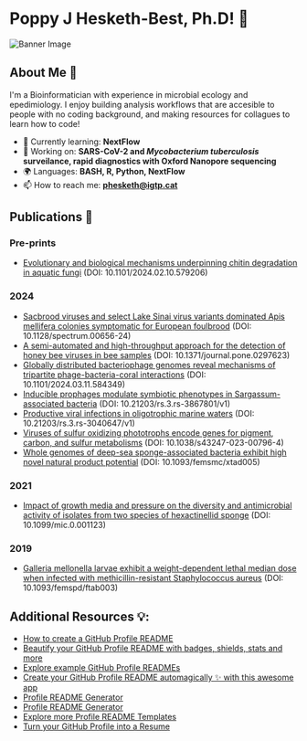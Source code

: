 # Poppy J Hesketh-Best, Ph.D! 👋

![Banner Image](your_banner_image_url_here)

## About Me 🚀

I'm a Bioinformatician with experience in microbial ecology and epedimiology. I enjoy building analysis workflows that are accesible to people with no coding background, and making resources for collagues to learn how to code!

- 🌱 Currently learning: **NextFlow**
- 🔭 Working on: **SARS-CoV-2 and *Mycobacterium tuberculosis* surveilance, rapid diagnostics with Oxford Nanopore sequencing**
- 🌍 Languages: **BASH, R, Python, NextFlow**
- 📫 How to reach me: **phesketh@igtp.cat**

## Publications 🧠

### Pre-prints
- [Evolutionary and biological mechanisms underpinning chitin degradation in aquatic fungi](https://doi.org/10.1101/2024.02.10.579206) (DOI: 10.1101/2024.02.10.579206)

### 2024
- [Sacbrood viruses and select Lake Sinai virus variants dominated Apis mellifera colonies symptomatic for European foulbrood](https://doi.org/10.1128/spectrum.00656-24) (DOI: 10.1128/spectrum.00656-24)
- [A semi-automated and high-throughput approach for the detection of honey bee viruses in bee samples](https://doi.org/10.1371/journal.pone.0297623) (DOI: 10.1371/journal.pone.0297623)
- [Globally distributed bacteriophage genomes reveal mechanisms of tripartite phage-bacteria-coral interactions](https://doi.org/10.1101/2024.03.11.584349) (DOI: 10.1101/2024.03.11.584349)
- [Inducible prophages modulate symbiotic phenotypes in Sargassum-associated bacteria](https://doi.org/10.21203/rs.3.rs-3867801/v1) (DOI: 10.21203/rs.3.rs-3867801/v1)
- [Productive viral infections in oligotrophic marine waters](https://doi.org/10.21203/rs.3.rs-3040647/v1) (DOI: 10.21203/rs.3.rs-3040647/v1)
- [Viruses of sulfur oxidizing phototrophs encode genes for pigment, carbon, and sulfur metabolisms](https://doi.org/10.1038/s43247-023-00796-4) (DOI: 10.1038/s43247-023-00796-4)
- [Whole genomes of deep-sea sponge-associated bacteria exhibit high novel natural product potential](https://doi.org/10.1093/femsmc/xtad005) (DOI: 10.1093/femsmc/xtad005)
### 2021
- [Impact of growth media and pressure on the diversity and antimicrobial activity of isolates from two species of hexactinellid sponge](https://doi.org/10.1099/mic.0.001123) (DOI: 10.1099/mic.0.001123)
### 2019
- [Galleria mellonella larvae exhibit a weight-dependent lethal median dose when infected with methicillin-resistant Staphylococcus aureus](https://doi.org/10.1093/femspd/ftab003) (DOI: 10.1093/femspd/ftab003)


## Additional Resources 💡:
- [How to create a GitHub Profile README](https://dev.to/github/how-to-create-a-github-profile-readme-jha)
- [Beautify your GitHub Profile README with badges, shields, stats and more](https://github.com/rzashakeri/beautify-github-profile)
- [Explore example GitHub Profile READMEs](https://zzetao.github.io/awesome-github-profile/)
- [Create your GitHub Profile README automagically ✨ with this awesome app](https://www.profileme.dev/)
- [Profile README Generator](https://rahuldkjain.github.io/gh-profile-readme-generator/)
- [Profile README Generator](https://github.com/maurodesouza/profile-readme-generator)
- [Explore more Profile README Templates](https://github.com/kautukkundan/Awesome-Profile-README-templates)
- [Turn your GitHub Profile into a Resume](https://resume.github.io/)
